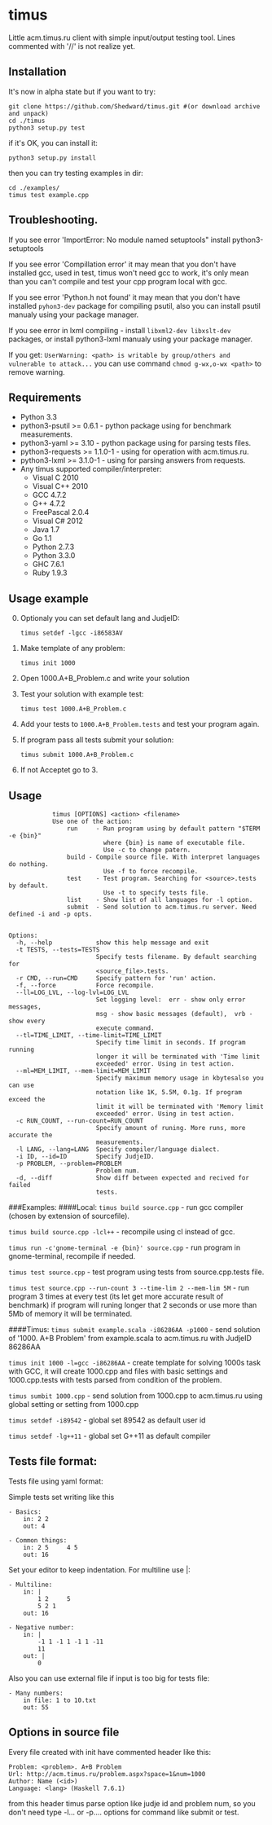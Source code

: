timus
=====

Little acm.timus.ru client with simple input/output testing tool.
Lines commented with '//' is not realize yet.

Installation
------------
It's now in alpha state but if you want to try:

    git clone https://github.com/Shedward/timus.git #(or download archive and unpack)
    cd ./timus
    python3 setup.py test

if it's OK, you can install it:

    python3 setup.py install

then you can try testing examples in dir:

    cd ./examples/
    timus test example.cpp

Troubleshooting.
----------------
If you see error 'ImportError: No module named setuptools" install python3-setuptools

If you see error 'Compillation error' it may mean that you don't have installed gcc, used in test, timus won't need gcc to work, it's only mean than you can't compile and test your cpp program local with gcc.

If you see error 'Python.h not found' it may mean that you don't have installed `pyhon3-dev` package for compiling psutil, also you can install psutil manualy using your package manager.

If you see error in lxml compiling - install `libxml2-dev libxslt-dev` packages, or install python3-lxml manualy using your package manager.

If you get: `UserWarning: <path> is writable by group/others and vulnerable to attack...` you can use command `chmod g-wx,o-wx <path>` to remove warning.


Requirements
------------

- Python 3.3
- python3-psutil >= 0.6.1 - python package using for benchmark measurements.
- python3-yaml >= 3.10 - python package using for parsing tests files.
- python3-requests >= 1.1.0-1 - using for operation with acm.timus.ru.
- python3-lxml >= 3.1.0-1 - using for parsing answers from requests.
- Any timus supported compiler/interpreter:
	- Visual C 2010
	- Visual C++ 2010
	- GCC 4.7.2
	- G++ 4.7.2
	- FreePascal 2.0.4
	- Visual C# 2012
	- Java 1.7
	- Go 1.1
	- Python 2.7.3
	- Python 3.3.0
	- GHC 7.6.1
	- Ruby 1.9.3

Usage example
-----
0. Optionaly you can set default lang and JudjeID:

    `timus setdef -lgcc -i86583AV`

2. Make template of any problem:

    `timus init 1000`

3. Open 1000.A+B_Problem.c and write your solution
4. Test your solution with example test:

    `timus test 1000.A+B_Problem.c`

5. Add your tests to `1000.A+B_Problem.tests` and test your program again.

6. If program pass all tests submit your solution: 
    
    `timus submit 1000.A+B_Problem.c`

7. If not Acceptet go to 3.

Usage
-----
                timus [OPTIONS] <action> <filename>
                Use one of the action:
                    run     - Run program using by default pattern "$TERM -e {bin}"
                              where {bin} is name of executable file.
                              Use -c to change patern.
                    build - Compile source file. With interpret languages do nothing.
                              Use -f to force recompile.
                    test    - Test program. Searching for <source>.tests by default.
                              Use -t to specify tests file.
                    list    - Show list of all languages for -l option.
                    submit  - Send solution to acm.timus.ru server. Need defined -i and -p opts.
            

    Options:
      -h, --help            show this help message and exit
      -t TESTS, --tests=TESTS
                            Specify tests filename. By default searching for
                            <source_file>.tests.
      -r CMD, --run=CMD     Specify pattern for 'run' action.
      -f, --force           Force recompile.
      --ll=LOG_LVL, --log-lvl=LOG_LVL
                            Set logging level:  err - show only error messages,
                            msg - show basic messages (default),  vrb - show every
                            execute command.
      --tl=TIME_LIMIT, --time-limit=TIME_LIMIT
                            Specify time limit in seconds. If program running
                            longer it will be terminated with 'Time limit
                            exceeded' error. Using in test action.
      --ml=MEM_LIMIT, --mem-limit=MEM_LIMIT
                            Specify maximum memory usage in kbytesalso you can use
                            notation like 1K, 5.5M, 0.1g. If program exceed the
                            limit it will be terminated with 'Memory limit
                            exceeded' error. Using in test action.
      -c RUN_COUNT, --run-count=RUN_COUNT
                            Specify amount of runing. More runs, more accurate the
                            measurements.
      -l LANG, --lang=LANG  Specify compiler/language dialect.
      -i ID, --id=ID        Specify JudjeID.
      -p PROBLEM, --problem=PROBLEM
                            Problem num.
      -d, --diff            Show diff between expected and recived for failed
                            tests.


###Examples:
####Local:
`timus build source.cpp` - run gcc compiler (chosen by extension of sourcefile).

`timus build source.cpp -lcl++` - recompile using cl instead of gcc.

`timus run -c'gnome-terminal -e {bin}' source.cpp` - run program in gnome-terminal, recompile if needed.

`timus test source.cpp` - test program using tests from source.cpp.tests file.

`timus test source.cpp --run-count 3 --time-lim 2 --mem-lim 5M` - run program 3 times at every test (its let get more accurate result of benchmark) if program will runing longer that 2 seconds or use more than 5Mb of memory it will be terminated.

####Timus:
`timus submit example.scala -i86286AA -p1000`  - send solution of '1000. A+B Problem' from example.scala to acm.timus.ru with JudjeID 86286AA

`timus init 1000 -l=gcc -i86286AA` - create template for solving 1000s task with GCC, it will create 1000.cpp and files with basic settings and 1000.cpp.tests with tests parsed from condition of the problem.

`timus sumbit 1000.cpp` - send solution from 1000.cpp to acm.timus.ru using global setting or setting from 1000.cpp

`timus setdef -i89542` - global set 89542 as default user id

`timus setdef -lg++11` - global set G++11 as default compiler

Tests file format:
------------------
Tests file using yaml format:

Simple tests set writing like this

    - Basics:
        in: 2 2
        out: 4

    - Common things:
        in: 2 5     4 5
        out: 16

Set your editor to keep indentation.
For multiline use |:

    - Multiline:
        in: |
            1 2     5
            5 2 1
        out: 16

    - Negative number:
        in: |
            -1 1 -1 1 -1 1 -11 
            11
        out: |
            0

Also you can use external file if input is too big for tests file:

    - Many numbers:
        in file: 1 to 10.txt
        out: 55

Options in source file
----------

Every file created with init have commented header like this:

    Problem: <problem>. A+B Problem
    Url: http://acm.timus.ru/problem.aspx?space=1&num=1000
    Author: Name (<id>)
    Language: <lang> (Haskell 7.6.1)

from this header timus parse option like judje id and problem num,
so you don't need type -l... or -p.... options for command like submit
or test.
